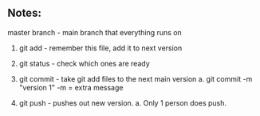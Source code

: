 ## Notes:

master branch - main branch that everything runs on

1. git add - remember this file, add it to next version

2. git status - check which ones are ready

3. git commit - take git add files to the next main version
a. git commit -m "version 1"
-m = extra message

4. git push - pushes out new version.
a. Only 1 person does push.
